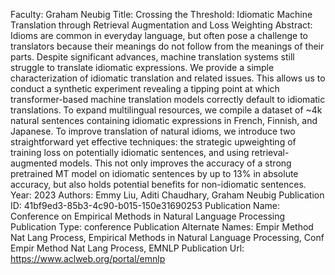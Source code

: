 Faculty: Graham Neubig
Title: Crossing the Threshold: Idiomatic Machine Translation through Retrieval Augmentation and Loss Weighting
Abstract: Idioms are common in everyday language, but often pose a challenge to translators because their meanings do not follow from the meanings of their parts. Despite significant advances, machine translation systems still struggle to translate idiomatic expressions. We provide a simple characterization of idiomatic translation and related issues. This allows us to conduct a synthetic experiment revealing a tipping point at which transformer-based machine translation models correctly default to idiomatic translations. To expand multilingual resources, we compile a dataset of ~4k natural sentences containing idiomatic expressions in French, Finnish, and Japanese. To improve translation of natural idioms, we introduce two straightforward yet effective techniques: the strategic upweighting of training loss on potentially idiomatic sentences, and using retrieval-augmented models. This not only improves the accuracy of a strong pretrained MT model on idiomatic sentences by up to 13% in absolute accuracy, but also holds potential benefits for non-idiomatic sentences.
Year: 2023
Authors: Emmy Liu, Aditi Chaudhary, Graham Neubig
Publication ID: 41bf9ed3-85b3-4c90-b015-150e31690253
Publication Name: Conference on Empirical Methods in Natural Language Processing
Publication Type: conference
Publication Alternate Names: Empir Method Nat Lang Process, Empirical Methods in Natural Language Processing, Conf Empir Method Nat Lang Process, EMNLP
Publication Url: https://www.aclweb.org/portal/emnlp
